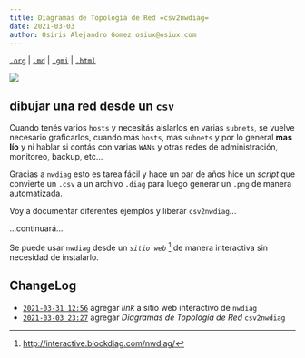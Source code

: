 ```yaml
---
title: Diagramas de Topología de Red =csv2nwdiag=
date: 2021-03-03
author: Osiris Alejandro Gomez osiux@osiux.com
---
```


[`.org`](https://gitlab.com/osiux/osiux.gitlab.io/-/raw/master/2021-03-03-diagramas-de-topologia-de-red-csv2nwdiag.org) |
[`.md`](https://gitlab.com/osiux/osiux.gitlab.io/-/raw/master/2021-03-03-diagramas-de-topologia-de-red-csv2nwdiag.md) |
[`.gmi`](gemini://gmi.osiux.com/2021-03-03-diagramas-de-topologia-de-red-csv2nwdiag.gmi) |
[`.html`](https://osiux.gitlab.io/2021-03-03-diagramas-de-topologia-de-red-csv2nwdiag.html)

[![](https://osiux.com/tmb/csv2nwdiag-vms-prd-vms-stg.png)](https://osiux.com/img/csv2nwdiag-vms-prd-vms-stg.png)

## dibujar una red desde un `csv`

Cuando tenés varios `hosts` y necesitás aislarlos en varias `subnets`,
se vuelve necesario graficarlos, cuando más `hosts`, mas `subnets` y por
lo general ****mas lío**** y ni hablar si contás con varias `WANs` y
otras redes de administración, monitoreo, backup, etc...

Gracias a `nwdiag` esto es tarea fácil y hace un par de años hice un
*script* que convierte un `.csv` a un archivo `.diag` para luego generar
un `.png` de manera automatizada.

Voy a documentar diferentes ejemplos y liberar `csv2nwdiag`...

...continuará...

Se puede usar `nwdiag` desde un *`sitio web`* [^1] de manera interactiva
sin necesidad de instalarlo.

## ChangeLog

-   [`2021-03-31 12:56`](https://gitlab.com/osiux/osiux.gitlab.io/-/commit/4678ba05e3917b84be661aab288f66b89cbb7f12)
agregar *link* a sitio web interactivo de `nwdiag`
-   [`2021-03-03 23:27`](https://gitlab.com/osiux/osiux.gitlab.io/-/commit/8b2b415357bedcd20c7a7e45b5c4343f7c2487f5)
agregar *Diagramas de Topología de Red* `csv2nwdiag`

[^1]: <http://interactive.blockdiag.com/nwdiag/>
